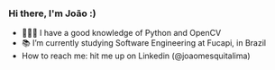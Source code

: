 <h3>Hi there, I'm João :) </h3>


- 👩🏻‍💻 I have a good knowledge of Python and OpenCV
- 📚 I’m currently studying Software Engineering at Fucapi, in Brazil
-  How to reach me: hit me up on Linkedin (@joaomesquitalima)
<!-- <div align="center">
     
   <img alt="python" src="https://img.shields.io/badge/python-00000F?style=for-the-badge&logo=python">
      
    
  <hr height="1">
</div> -->




  


  
 
 
 

